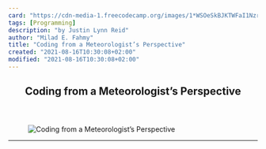 ```yaml
---
card: "https://cdn-media-1.freecodecamp.org/images/1*WSOeSkBJKTWFaI1NzrFTvg.jpeg"
tags: [Programming]
description: "by Justin Lynn Reid"
author: "Milad E. Fahmy"
title: "Coding from a Meteorologist’s Perspective"
created: "2021-08-16T10:30:08+02:00"
modified: "2021-08-16T10:30:08+02:00"
---
```

<div class="site-wrapper">
<main id="site-main" class="site-main outer">
<div class="inner">
<article class="post-full post tag-programming tag-web-development tag-meteorology tag-tech tag-science ">
<header class="post-full-header">
<h1 class="post-full-title">Coding from a Meteorologist’s Perspective</h1>
</header>
<figure class="post-full-image">
<picture>
<source media="(max-width: 700px)" sizes="1px" srcset="data:image/gif;base64,R0lGODlhAQABAIAAAAAAAP///yH5BAEAAAAALAAAAAABAAEAAAIBRAA7 1w">
<source media="(min-width: 701px)" sizes="(max-width: 800px) 400px,
(max-width: 1170px) 700px,
1400px" srcset="https://cdn-media-1.freecodecamp.org/images/1*WSOeSkBJKTWFaI1NzrFTvg.jpeg 300w,
https://cdn-media-1.freecodecamp.org/images/1*WSOeSkBJKTWFaI1NzrFTvg.jpeg 600w,
https://cdn-media-1.freecodecamp.org/images/1*WSOeSkBJKTWFaI1NzrFTvg.jpeg 1000w,
https://cdn-media-1.freecodecamp.org/images/1*WSOeSkBJKTWFaI1NzrFTvg.jpeg 2000w">
<img onerror="this.style.display='none'" src="https://cdn-media-1.freecodecamp.org/images/1*WSOeSkBJKTWFaI1NzrFTvg.jpeg" alt="Coding from a Meteorologist’s Perspective">
</picture>
</figure>
<section class="post-full-content">
<div class="post-content medium-migrated-article">
</div>
<hr>
</section>
</article>
</div>
</main>
</div>
<!-- Google Tag Manager (noscript) -->
<!-- End Google Tag Manager (noscript) -->
